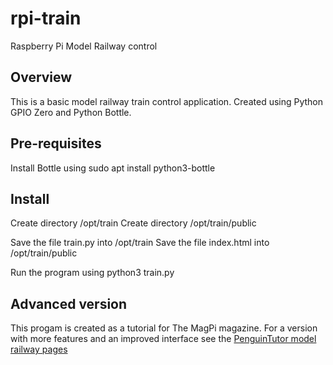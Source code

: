 # rpi-train
Raspberry Pi Model Railway control

## Overview

This is a basic model railway train control application.
Created using Python GPIO Zero and Python Bottle.

## Pre-requisites

Install Bottle using
    sudo apt install python3-bottle


## Install 

Create directory /opt/train
Create directory /opt/train/public

Save the file train.py into /opt/train
Save the file index.html into /opt/train/public

Run the program using 
    python3 train.py
    
## Advanced version

This progam is created as a tutorial for The MagPi magazine. For a version with more features and an improved interface see the [PenguinTutor model railway pages](http://www.penguintutor.com/projects/model-railway)

